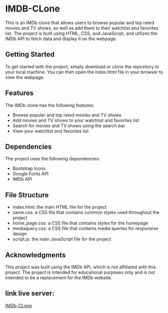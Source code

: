 ﻿# IMDB-CLone

This is an IMDb clone that allows users to browse popular and top rated movies and TV shows, as well as add them to their watchlist and favorites list. The project is built using HTML, CSS, and JavaScript, and utilizes the IMDb API to fetch data and display it on the webpage.

## Getting Started

To get started with the project, simply download or clone the repository to your local machine. You can then open the index.html file in your browser to view the webpage.

## Features

The IMDb clone has the following features:

- Browse popular and top rated movies and TV shows
- Add movies and TV shows to your watchlist and favorites list
- Search for movies and TV shows using the search bar
- View your watchlist and favorites list

## Dependencies

The project uses the following dependencies:

- Bootstrap Icons
- Google Fonts API
- IMDb API

## File Structure

- index.html: the main HTML file for the project
- same.css: a CSS file that contains common styles used throughout the project
- home_page.css: a CSS file that contains styles for the homepage
- mediaquery.css: a CSS file that contains media queries for responsive design
- script.js: the main JavaScript file for the project

## Acknowledgments

This project was built using the IMDb API, which is not affiliated with this project. The project is intended for educational purposes only and is not intended to be a replacement for the IMDb website.
## link live server:
[IMDb-CLone](https://er-abhay-fsd.github.io/IMDB-CLone/)
